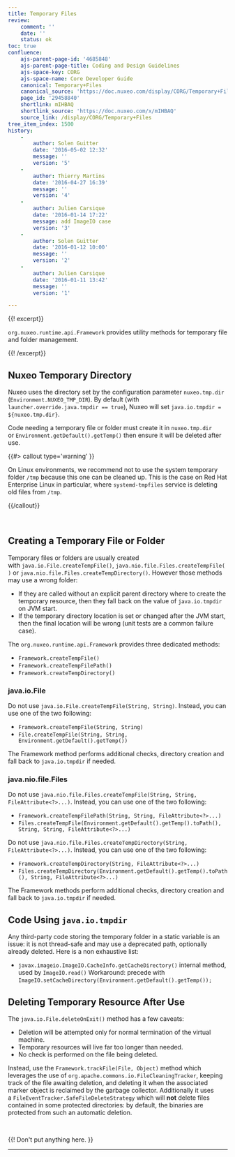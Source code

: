 ```yaml
---
title: Temporary Files
review:
    comment: ''
    date: ''
    status: ok
toc: true
confluence:
    ajs-parent-page-id: '4685848'
    ajs-parent-page-title: Coding and Design Guidelines
    ajs-space-key: CORG
    ajs-space-name: Core Developer Guide
    canonical: Temporary+Files
    canonical_source: 'https://doc.nuxeo.com/display/CORG/Temporary+Files'
    page_id: '29458840'
    shortlink: mIHBAQ
    shortlink_source: 'https://doc.nuxeo.com/x/mIHBAQ'
    source_link: /display/CORG/Temporary+Files
tree_item_index: 1500
history:
    -
        author: Solen Guitter
        date: '2016-05-02 12:32'
        message: ''
        version: '5'
    -
        author: Thierry Martins
        date: '2016-04-27 16:39'
        message: ''
        version: '4'
    -
        author: Julien Carsique
        date: '2016-01-14 17:22'
        message: add ImageIO case
        version: '3'
    -
        author: Solen Guitter
        date: '2016-01-12 10:00'
        message: ''
        version: '2'
    -
        author: Julien Carsique
        date: '2016-01-11 13:42'
        message: ''
        version: '1'

---
```

{{! excerpt}}

`org.nuxeo.runtime.api.Framework` provides utility methods for temporary file and folder management.

{{! /excerpt}}

## Nuxeo Temporary Directory

Nuxeo uses the directory set by the configuration parameter `nuxeo.tmp.dir` (`Environment.NUXEO_TMP_DIR`).
By default (with `launcher.override.java.tmpdir == true`), Nuxeo will set `java.io.tmpdir = ${nuxeo.tmp.dir}`.

Code needing a temporary file or folder must create it in&nbsp;`nuxeo.tmp.dir` or&nbsp;`Environment.getDefault().getTemp()` then ensure it will be deleted after use.

{{#> callout type='warning' }}

On Linux environments, we recommend not to use the system temporary folder `/tmp` because this one can be cleaned up. This is the case on Red Hat Enterprise Linux in particular, where `systemd-tmpfiles` service is deleting old files from `/tmp`.

{{/callout}}

&nbsp;

## Creating a Temporary File or Folder

Temporary files or folders are usually created with&nbsp;`java.io.File.createTempFile()`,&nbsp;`java.nio.file.Files.createTempFile()` or&nbsp;`java.nio.file.Files.createTempDirectory()`. However those methods may use a wrong folder:

*   If they are called without an explicit parent directory where to create the temporary resource, then they fall back on the value of `java.io.tmpdir` on JVM start.
*   If the temporary directory location is set or changed after the JVM start, then the final location will be wrong (unit tests are a common failure case).

The `org.nuxeo.runtime.api.Framework` provides three dedicated methods:

*   `Framework.createTempFile()`
*   `Framework.createTempFilePath()`
*   `Framework.createTempDirectory()`

### java.io.File

Do not use&nbsp;`java.io.File.createTempFile(String, String)`. Instead, you can use one of the two following:

*   `Framework.createTempFile(String, String)`
*   `File.createTempFile(String, String, Environment.getDefault().getTemp())`

The Framework method performs additional checks, directory creation and fall back to&nbsp;`java.io.tmpdir` if needed.

### java.nio.file.Files

Do not use&nbsp;`java.nio.file.Files.createTempFile(String, String, FileAttribute<?>...)`. Instead, you can use one of the two following:

*   `Framework.createTempFilePath(String, String, FileAttribute<?>...)`
*   `Files.createTempFile(Environment.getDefault().getTemp().toPath(), String, String, FileAttribute<?>...)`

Do not use&nbsp;`java.nio.file.Files.createTempDirectory(String, FileAttribute<?>...)`. Instead, you can use one of the two following:

*   `Framework.createTempDirectory(String, FileAttribute<?>...)`
*   `Files.createTempDirectory(Environment.getDefault().getTemp().toPath(), String, FileAttribute<?>...)`

The Framework methods perform additional checks, directory creation and fall back to&nbsp;`java.io.tmpdir` if needed.

## Code Using&nbsp;`java.io.tmpdir`

Any third-party code storing the temporary folder in a static variable is an issue: it is not thread-safe and may use a deprecated path, optionally already deleted.
Here is a non exhaustive list:

*   `javax.imageio.ImageIO.CacheInfo.getCacheDirectory()` internal method, used by `ImageIO.read()`
    Workaround: precede with `ImageIO.setCacheDirectory(Environment.getDefault().getTemp());`

## Deleting Temporary Resource After Use

The&nbsp;`java.io.File.deleteOnExit()` method has a few caveats:

*   Deletion will be attempted only for normal termination of the virtual machine.
*   Temporary resources will live far too longer than needed.
*   No check is performed on the file being deleted.

Instead, use the `Framework.trackFile(File, Object)` method which leverages the use of&nbsp;`org.apache.commons.io.FileCleaningTracker`, keeping track of the file awaiting deletion, and deleting it when the associated marker object is reclaimed by the garbage collector. Additionally it uses a&nbsp;`FileEventTracker.SafeFileDeleteStrategy` which will **not** delete files contained in some protected directories: by default, the binaries are protected from such an automatic deletion.

&nbsp;

{{! Don't put anything here. }}

* * *
